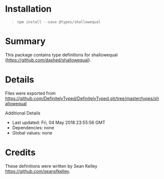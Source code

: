 # Installation
> `npm install --save @types/shallowequal`

# Summary
This package contains type definitions for shallowequal (https://github.com/dashed/shallowequal).

# Details
Files were exported from https://github.com/DefinitelyTyped/DefinitelyTyped.git/tree/master/types/shallowequal

Additional Details
 * Last updated: Fri, 04 May 2018 23:55:56 GMT
 * Dependencies: none
 * Global values: none

# Credits
These definitions were written by Sean Kelley <https://github.com/seansfkelley>.
